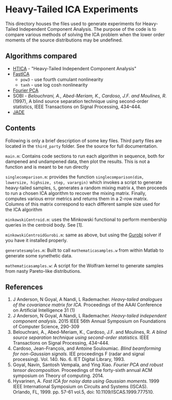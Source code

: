 # Heavy-Tailed ICA Experiments

This directory houses the files used to generate experiments for Heavy-Tailed Independent Component Analysis.
The purpose of the code is to compare various methods of solving the ICA problem when the lower order moments of the source distributions may be undefined.

## Algorithms compared

* [HTICA](http://arxiv.org/abs/1509.00727) - "Heavy-Tailed Independent Component Analysis"
* [FastICA](https://en.wikipedia.org/wiki/FastICA)
  - `pow3` - use fourth cumulant nonlinearity
  - `tanh` - use log cosh nonlinearity
* [Fourier PCA](https://arxiv.org/abs/1306.5825)
* SOBI - _Belouchrani, A., Abed-Meriam, K., Cardoso, J.F. and Moulines, R._ (1997), A blind source separation technique using second-order statistics, IEEE Transactions on Signal Processing, 434–444.
* [JADE](https://en.wikipedia.org/wiki/Joint_Approximation_Diagonalization_of_Eigen-matrices)

## Contents

Following is only a brief description of some key files.
Third party files are located in the `third_party` folder.
See the source for full documentation.

`main.m`: Contains code sections to run each algorithm in sequence, both for dampened and undampened data, then plot the results. This is not a function and is meant to be run directly

`singlecomparison.m`: provides the function `singlecomparison(dim, lowersize, highsize, step, varargin)` which invokes a script to generate heavy-tailed samples, `S`, generates a random mixing matrix `A`, then proceeds to run a chosen ICA algorithm to recover the mixing matrix.
Finally, computes various error metrics and returns them in a 2-row matrix.
Columns of this matrix correspond to each different sample size used for the ICA algorithm

`minkowskiCentroid.m`: uses the Minkowski functional to perform membership queries in the centroid body.
See [1].

`minkowskiCentroidGurobi.m`: same as above, but using the [Gurobi](https://www.gurobi.com/) solver if you have it installed properly.

`generatesamples.m`: Built to call `mathematicasamples.w` from within Matlab to generate some synethetic data.

`mathematicasamples.w`: A script for the Wolfram kernel to generate samples from nasty Pareto-like distributions.

## References

1. J Anderson, N Goyal, A Nandi, L Rademacher. _Heavy-tailed analogues of the covariance matrix for ICA._ Proceedings of the AAAI Conference on Artificial Intelligence 31 (1)
2. J Anderson, N Goyal, A Nandi, L Rademacher. _Heavy-tailed independent component analysis_. 2015 IEEE 56th Annual Symposium on Foundations of Computer Science, 290-309
3. Belouchrani, A., Abed-Meriam, K., Cardoso, J.F. and Moulines, R. _A blind source separation technique using second-order statistics._ IEEE Transactions on Signal Processing, 434–444.
4. Cardoso, Jean-François, and Antoine Souloumiac. _Blind beamforming for non-Gaussian signals._ IEE proceedings F (radar and signal processing). Vol. 140. No. 6. IET Digital Library, 1993.
5. Goyal, Navin, Santosh Vempala, and Ying Xiao. _Fourier PCA and robust tensor decomposition._ Proceedings of the forty-sixth annual ACM symposium on Theory of computing. 2014.
6. Hyvarinen, A. _Fast ICA for noisy data using Gaussian moments._ 1999 IEEE International Symposium on Circuits and Systems (ISCAS). Orlando, FL, 1999. pp. 57-61 vol.5, doi: 10.1109/ISCAS.1999.777510.

